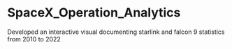 # SpaceX_Operation_Analytics
Developed an interactive visual documenting starlink and falcon 9 statistics from 2010 to 2022
